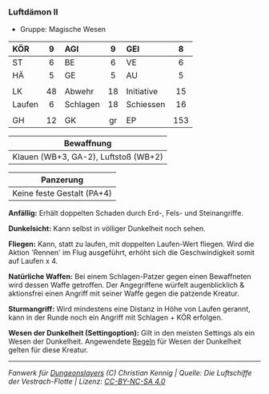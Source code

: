 ### Luftdämon II

- Gruppe: Magische Wesen

| KÖR    |  9  | AGI      |  9  | GEI        |  8  |
| :----- | :-: | :------- | :-: | :--------- | :-: |
| ST     |  6  | BE       |  6  | VE         |  6  |
| HÄ     |  5  | GE       |  5  | AU         |  5  |
|        |     |          |     |            |     |
| LK     | 48  | Abwehr   | 18  | Initiative | 15  |
| Laufen |  6  | Schlagen | 18  | Schiessen  | 16  |
|        |     |          |     |            |     |
| GH     | 12  | GK       | gr  | EP         | 153 |

|              Bewaffnung              |
| :----------------------------------: |
| Klauen (WB+3, GA-2), Luftstoß (WB+2) |

|         Panzerung          |
| :------------------------: |
| Keine feste Gestalt (PA+4) |

**Anfällig:** Erhält doppelten Schaden durch Erd-, Fels- und Steinangriffe.

**Dunkelsicht:** Kann selbst in völliger Dunkelheit noch sehen.

**Fliegen:** Kann, statt zu laufen, mit doppelten Laufen-Wert fliegen. Wird die Aktion 'Rennen' im Flug ausgeführt, erhöht sich die Geschwindigkeit somit auf Laufen x 4.

**Natürliche Waffen:** Bei einem Schlagen-Patzer gegen einen Bewaffneten wird dessen Waffe getroffen. Der Angegriffene würfelt augenblicklich & aktionsfrei einen Angriff mit seiner Waffe gegen die patzende Kreatur.

**Sturmangriff:** Wird mindestens eine Distanz in Höhe von Laufen gerannt, kann in der Runde noch ein Angriff mit Schlagen + KÖR erfolgen.

**Wesen der Dunkelheit (Settingoption):** Gilt in den meisten Settings als ein Wesen der Dunkelheit. Angewendete [Regeln](../../grw/regeln-proben.md) für Wesen der Dunkelheit gelten für diese Kreatur.

---

_Fanwerk für [Dungeonslayers](https://www.dungeonslayers.net/) (C) Christian Kennig | Quelle: Die Luftschiffe der Vestrach-Flotte | Lizenz: [CC-BY-NC-SA 4.0](https://creativecommons.org/licenses/by-nc-sa/4.0/deed.de)_
